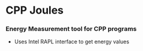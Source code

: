 # CPP Joules
### Energy Measurement tool for CPP programs

- Uses Intel RAPL interface to get energy values
